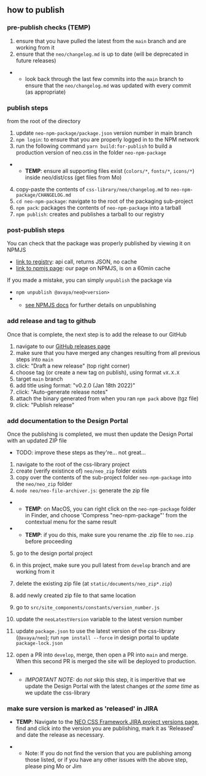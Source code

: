 ## how to publish

### pre-publish checks (TEMP)

1. ensure that you have pulled the latest from the `main` branch and are working from it
2. ensure that the `neo/changelog.md` is up to date (will be deprecated in future releases)

- - look back through the last few commits into the `main` branch to ensure that the `neo/changelog.md` was updated with every commit (as appropriate)

### publish steps

from the root of the directory

1. update `neo-npm-package/package.json` version number in main branch
2. `npm login`: to ensure that you are properly logged in to the NPM network
3. run the following command `yarn build:for-publish` to build a production version of neo.css in the folder `neo-npm-package`

- - **TEMP**: ensure all supporting files exist (`colors/*`, `fonts/*`, `icons/*`) inside neo/dist/css (get files from Mo)

4. copy-paste the contents of `css-library/neo/changelog.md` to `neo-npm-package/CHANGELOG.md`
5. `cd neo-npm-package`: navigate to the root of the packaging sub-project
6. `npm pack`: packages the contents of `neo-npm-package` into a tarball
7. `npm publish`: creates and publishes a tarball to our registry

### post-publish steps

You can check that the package was properly published by viewing it on NPMJS

- [link to registry](https://registry.npmjs.org/@avaya%2fneo): api call, returns JSON, no cache
- [link to npmjs page](https://www.npmjs.com/package/@avaya/neo): our page on NPMJS, is on a 60min cache

If you made a mistake, you can simply `unpublish` the package via

- `npm unpublish @avaya/neo@<version>`
- - [see NPMJS docs](https://docs.npmjs.com/cli/v8/commands/npm-unpublish) for further details on unpublishing

### add release and tag to github

Once that is complete, the next step is to add the release to our GitHub

1. navigate to our [GitHub releases page](https://github.com/avaya-dux/neo-css-library/releases)
2. make sure that you have merged any changes resulting from all previous steps into `main`
3. click: "Draft a new release" (top right corner)
4. choose tag (or create a new tag on publish), using format `vX.X.X`
5. target `main` branch
6. add title using format: "v0.2.0 (Jan 18th 2022)"
7. click: "Auto-generate release notes"
8. attach the binary generated from when you ran `npm pack` above (tgz file)
9. click: "Publish release"

### add documentation to the Design Portal

Once the publishing is completed, we must then update the Design Portal with an updated ZIP file

- TODO: improve these steps as they're... not great...

1. navigate to the root of the css-library project
2. create (verify existince of) `neo/neo_zip` folder exists
3. copy over the contents of the sub-project folder `neo-npm-package` into the `neo/neo_zip` folder
4. `node neo/neo-file-archiver.js`: generate the zip file

- - **TEMP**: on MacOS, you can right click on the `neo-npm-package` folder in Finder, and choose 'Compress "neo-npm-package"' from the contextual menu for the same result
- - **TEMP**: if you do this, make sure you rename the .zip file to `neo.zip` before proceeding

5. go to the design portal project
6. in this project, make sure you pull latest from `develop` branch and are working from it
7. delete the existing zip file (at `static/documents/neo_zip*.zip`)
8. add newly created zip file to that same location

9. go to `src/site_components/constants/version_number.js`
10. update the `neoLatestVersion` variable to the latest version number

11. update `package.json` to use the latest version of the css-library (`@avaya/neo`); run `npm install --force` in design portal to update `package-lock.json`
12. open a PR into `develop`, merge, then open a PR into `main` and merge. When this second PR is merged the site will be deployed to production.

- - _IMPORTANT NOTE:_ do _not_ skip this step, it is imperitive that we update the Design Portal with the latest changes _at the same time_ as we update the css-library

### make sure version is marked as 'released' in JIRA

- **TEMP**: Navigate to the [NEO CSS Framework JIRA project versions page](https://jira.forge.avaya.com/projects/NEO/versions/), find and click into the version you are publishing, mark it as 'Released' and date the release as necessary.

- - Note: If you do not find the version that you are publishing among those listed, or if you have any other issues with the above step, please ping Mo or Jim
